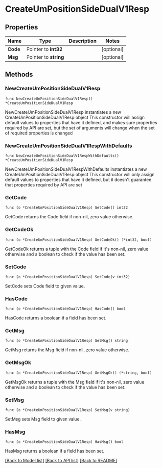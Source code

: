 # CreateUmPositionSideDualV1Resp

## Properties

Name | Type | Description | Notes
------------ | ------------- | ------------- | -------------
**Code** | Pointer to **int32** |  | [optional] 
**Msg** | Pointer to **string** |  | [optional] 

## Methods

### NewCreateUmPositionSideDualV1Resp

`func NewCreateUmPositionSideDualV1Resp() *CreateUmPositionSideDualV1Resp`

NewCreateUmPositionSideDualV1Resp instantiates a new CreateUmPositionSideDualV1Resp object
This constructor will assign default values to properties that have it defined,
and makes sure properties required by API are set, but the set of arguments
will change when the set of required properties is changed

### NewCreateUmPositionSideDualV1RespWithDefaults

`func NewCreateUmPositionSideDualV1RespWithDefaults() *CreateUmPositionSideDualV1Resp`

NewCreateUmPositionSideDualV1RespWithDefaults instantiates a new CreateUmPositionSideDualV1Resp object
This constructor will only assign default values to properties that have it defined,
but it doesn't guarantee that properties required by API are set

### GetCode

`func (o *CreateUmPositionSideDualV1Resp) GetCode() int32`

GetCode returns the Code field if non-nil, zero value otherwise.

### GetCodeOk

`func (o *CreateUmPositionSideDualV1Resp) GetCodeOk() (*int32, bool)`

GetCodeOk returns a tuple with the Code field if it's non-nil, zero value otherwise
and a boolean to check if the value has been set.

### SetCode

`func (o *CreateUmPositionSideDualV1Resp) SetCode(v int32)`

SetCode sets Code field to given value.

### HasCode

`func (o *CreateUmPositionSideDualV1Resp) HasCode() bool`

HasCode returns a boolean if a field has been set.

### GetMsg

`func (o *CreateUmPositionSideDualV1Resp) GetMsg() string`

GetMsg returns the Msg field if non-nil, zero value otherwise.

### GetMsgOk

`func (o *CreateUmPositionSideDualV1Resp) GetMsgOk() (*string, bool)`

GetMsgOk returns a tuple with the Msg field if it's non-nil, zero value otherwise
and a boolean to check if the value has been set.

### SetMsg

`func (o *CreateUmPositionSideDualV1Resp) SetMsg(v string)`

SetMsg sets Msg field to given value.

### HasMsg

`func (o *CreateUmPositionSideDualV1Resp) HasMsg() bool`

HasMsg returns a boolean if a field has been set.


[[Back to Model list]](../README.md#documentation-for-models) [[Back to API list]](../README.md#documentation-for-api-endpoints) [[Back to README]](../README.md)


